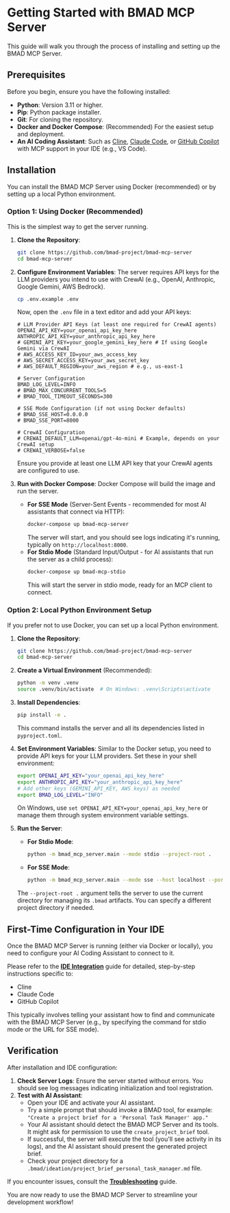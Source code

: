 # Getting Started with BMAD MCP Server

This guide will walk you through the process of installing and setting up the BMAD MCP Server.

## Prerequisites

Before you begin, ensure you have the following installed:

-   **Python**: Version 3.11 or higher.
-   **Pip**: Python package installer.
-   **Git**: For cloning the repository.
-   **Docker and Docker Compose**: (Recommended) For the easiest setup and deployment.
-   **An AI Coding Assistant**: Such as [Cline](https://cline.com/), [Claude Code](https://www.anthropic.com/claude#claude-code), or [GitHub Copilot](https://github.com/features/copilot) with MCP support in your IDE (e.g., VS Code).

## Installation

You can install the BMAD MCP Server using Docker (recommended) or by setting up a local Python environment.

### Option 1: Using Docker (Recommended)

This is the simplest way to get the server running.

1.  **Clone the Repository**:
    ```bash
    git clone https://github.com/bmad-project/bmad-mcp-server
    cd bmad-mcp-server
    ```

2.  **Configure Environment Variables**:
    The server requires API keys for the LLM providers you intend to use with CrewAI (e.g., OpenAI, Anthropic, Google Gemini, AWS Bedrock).
    ```bash
    cp .env.example .env
    ```
    Now, open the `.env` file in a text editor and add your API keys:
    ```env
    # LLM Provider API Keys (at least one required for CrewAI agents)
    OPENAI_API_KEY=your_openai_api_key_here
    ANTHROPIC_API_KEY=your_anthropic_api_key_here
    # GEMINI_API_KEY=your_google_gemini_key_here # If using Google Gemini via CrewAI
    # AWS_ACCESS_KEY_ID=your_aws_access_key
    # AWS_SECRET_ACCESS_KEY=your_aws_secret_key
    # AWS_DEFAULT_REGION=your_aws_region # e.g., us-east-1

    # Server Configuration
    BMAD_LOG_LEVEL=INFO
    # BMAD_MAX_CONCURRENT_TOOLS=5
    # BMAD_TOOL_TIMEOUT_SECONDS=300

    # SSE Mode Configuration (if not using Docker defaults)
    # BMAD_SSE_HOST=0.0.0.0
    # BMAD_SSE_PORT=8000

    # CrewAI Configuration
    # CREWAI_DEFAULT_LLM=openai/gpt-4o-mini # Example, depends on your CrewAI setup
    # CREWAI_VERBOSE=false
    ```
    Ensure you provide at least one LLM API key that your CrewAI agents are configured to use.

3.  **Run with Docker Compose**:
    Docker Compose will build the image and run the server.
    *   **For SSE Mode** (Server-Sent Events - recommended for most AI assistants that connect via HTTP):
        ```bash
        docker-compose up bmad-mcp-server
        ```
        The server will start, and you should see logs indicating it's running, typically on `http://localhost:8000`.
    *   **For Stdio Mode** (Standard Input/Output - for AI assistants that run the server as a child process):
        ```bash
        docker-compose up bmad-mcp-stdio
        ```
        This will start the server in stdio mode, ready for an MCP client to connect.

### Option 2: Local Python Environment Setup

If you prefer not to use Docker, you can set up a local Python environment.

1.  **Clone the Repository**:
    ```bash
    git clone https://github.com/bmad-project/bmad-mcp-server
    cd bmad-mcp-server
    ```

2.  **Create a Virtual Environment** (Recommended):
    ```bash
    python -m venv .venv
    source .venv/bin/activate  # On Windows: .venv\Scripts\activate
    ```

3.  **Install Dependencies**:
    ```bash
    pip install -e .
    ```
    This command installs the server and all its dependencies listed in `pyproject.toml`.

4.  **Set Environment Variables**:
    Similar to the Docker setup, you need to provide API keys for your LLM providers. Set these in your shell environment:
    ```bash
    export OPENAI_API_KEY="your_openai_api_key_here"
    export ANTHROPIC_API_KEY="your_anthropic_api_key_here"
    # Add other keys (GEMINI_API_KEY, AWS keys) as needed
    export BMAD_LOG_LEVEL="INFO"
    ```
    On Windows, use `set OPENAI_API_KEY=your_openai_api_key_here` or manage them through system environment variable settings.

5.  **Run the Server**:
    *   **For Stdio Mode**:
        ```bash
        python -m bmad_mcp_server.main --mode stdio --project-root .
        ```
    *   **For SSE Mode**:
        ```bash
        python -m bmad_mcp_server.main --mode sse --host localhost --port 8000 --project-root .
        ```
    The `--project-root .` argument tells the server to use the current directory for managing its `.bmad` artifacts. You can specify a different project directory if needed.

## First-Time Configuration in Your IDE

Once the BMAD MCP Server is running (either via Docker or locally), you need to configure your AI Coding Assistant to connect to it.

Please refer to the **[IDE Integration](./ide-integration.md)** guide for detailed, step-by-step instructions specific to:
-   Cline
-   Claude Code
-   GitHub Copilot

This typically involves telling your assistant how to find and communicate with the BMAD MCP Server (e.g., by specifying the command for stdio mode or the URL for SSE mode).

## Verification

After installation and IDE configuration:

1.  **Check Server Logs**: Ensure the server started without errors. You should see log messages indicating initialization and tool registration.
2.  **Test with AI Assistant**:
    *   Open your IDE and activate your AI assistant.
    *   Try a simple prompt that should invoke a BMAD tool, for example:
        `"Create a project brief for a 'Personal Task Manager' app."`
    *   Your AI assistant should detect the BMAD MCP Server and its tools. It might ask for permission to use the `create_project_brief` tool.
    *   If successful, the server will execute the tool (you'll see activity in its logs), and the AI assistant should present the generated project brief.
    *   Check your project directory for a `.bmad/ideation/project_brief_personal_task_manager.md` file.

If you encounter issues, consult the **[Troubleshooting](./troubleshooting.md)** guide.

You are now ready to use the BMAD MCP Server to streamline your development workflow!
